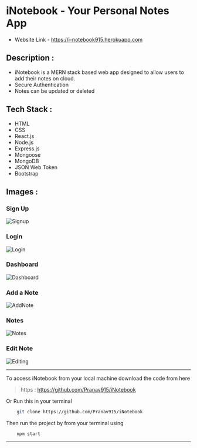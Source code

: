 # iNotebook - Your Personal Notes App

- Website Link - https://i-notebook915.herokuapp.com

## Description :

- iNotebook is a MERN stack based web app designed to allow users to add their notes on cloud.
- Secure Authentication
- Notes can be updated or deleted

## Tech Stack :

- HTML
- CSS
- React.js
- Node.js
- Express.js
- Mongoose
- MongoDB
- JSON Web Token
- Bootstrap

## **Images** :

### Sign Up

![Signup](./images/signup.png)

### Login

![Login](./images/login.png)

### Dashboard

![Dashboard](./images/dashboard.png)

### Add a Note

![AddNote](./images/add-note.png)

### Notes

![Notes](./images/notes.png)

### Edit Note

![Editing](./images/edit-note.png)
___ 
To access iNotebook from your local machine download the code from here
>https : https://github.com/Pranav915/iNotebook

Or Run this in your terminal

```bash
    git clone https://github.com/Pranav915/iNotebook
```

Then run the project by from your terminal using 
```bash
    npm start
```
___
